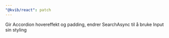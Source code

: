 ```yaml
---
"@kvib/react": patch
---
```


Gir Accordion hovereffekt og padding, endrer SearchAsync til å bruke Input sin styling
